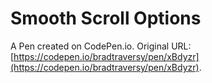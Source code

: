 # Smooth Scroll Options

A Pen created on CodePen.io. Original URL: [https://codepen.io/bradtraversy/pen/xBdyzr](https://codepen.io/bradtraversy/pen/xBdyzr).



